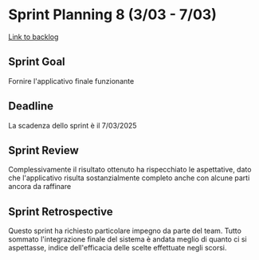 # Sprint Planning 8 (3/03 - 7/03)

[Link to backlog](./backlogs/8-backlog)

## Sprint Goal
Fornire l'applicativo finale funzionante

## Deadline
La scadenza dello sprint è il 7/03/2025

## Sprint Review
Complessivamente il risultato ottenuto ha rispecchiato le aspettative, dato che l'applicativo risulta sostanzialmente completo anche con alcune parti ancora da raffinare

## Sprint Retrospective
Questo sprint ha richiesto particolare impegno da parte del team. Tutto sommato l'integrazione finale del sistema è andata meglio di quanto ci si aspettasse, indice dell'efficacia delle scelte effettuate negli scorsi.